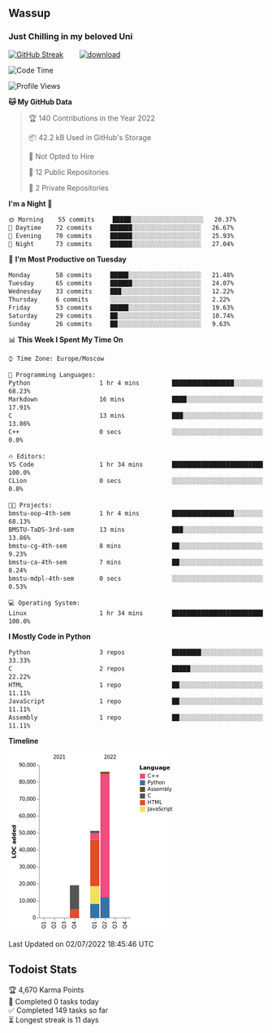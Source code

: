 ## Wassup 
### Just Chilling in my beloved Uni 

<!--
-->

[![GitHub Streak](http://github-readme-streak-stats.herokuapp.com?user=archeoss&theme=shades-of-purple&hide_border=true&date_format=j%20M%5B%20Y%5D)](https://git.io/streak-stats)&nbsp;&nbsp;&nbsp;&nbsp;&nbsp;&nbsp;&nbsp;&nbsp;[![download](https://user-images.githubusercontent.com/68448737/147796309-d8b65b1d-4dde-40d9-b03a-2b42aaa6cd43.jpeg)
](https://bmstu.ru/)

<!--START_SECTION:waka-->
![Code Time](http://img.shields.io/badge/Code%20Time-0%20secs-blue)

![Profile Views](http://img.shields.io/badge/Profile%20Views-20-blue)

**🐱 My GitHub Data** 

> 🏆 140 Contributions in the Year 2022
 > 
> 📦 42.2 kB Used in GitHub's Storage 
 > 
> 🚫 Not Opted to Hire
 > 
> 📜 12 Public Repositories 
 > 
> 🔑 2 Private Repositories  
 > 
**I'm a Night 🦉** 

```text
🌞 Morning    55 commits     █████░░░░░░░░░░░░░░░░░░░░   20.37% 
🌆 Daytime    72 commits     ██████░░░░░░░░░░░░░░░░░░░   26.67% 
🌃 Evening    70 commits     ██████░░░░░░░░░░░░░░░░░░░   25.93% 
🌙 Night      73 commits     ██████░░░░░░░░░░░░░░░░░░░   27.04%

```
📅 **I'm Most Productive on Tuesday** 

```text
Monday       58 commits     █████░░░░░░░░░░░░░░░░░░░░   21.48% 
Tuesday      65 commits     ██████░░░░░░░░░░░░░░░░░░░   24.07% 
Wednesday    33 commits     ███░░░░░░░░░░░░░░░░░░░░░░   12.22% 
Thursday     6 commits      ░░░░░░░░░░░░░░░░░░░░░░░░░   2.22% 
Friday       53 commits     █████░░░░░░░░░░░░░░░░░░░░   19.63% 
Saturday     29 commits     ██░░░░░░░░░░░░░░░░░░░░░░░   10.74% 
Sunday       26 commits     ██░░░░░░░░░░░░░░░░░░░░░░░   9.63%

```


📊 **This Week I Spent My Time On** 

```text
⌚︎ Time Zone: Europe/Moscow

💬 Programming Languages: 
Python                   1 hr 4 mins         █████████████████░░░░░░░░   68.23% 
Markdown                 16 mins             ████░░░░░░░░░░░░░░░░░░░░░   17.91% 
C                        13 mins             ███░░░░░░░░░░░░░░░░░░░░░░   13.86% 
C++                      0 secs              ░░░░░░░░░░░░░░░░░░░░░░░░░   0.0%

🔥 Editors: 
VS Code                  1 hr 34 mins        █████████████████████████   100.0% 
CLion                    0 secs              ░░░░░░░░░░░░░░░░░░░░░░░░░   0.0%

🐱‍💻 Projects: 
bmstu-oop-4th-sem        1 hr 4 mins         █████████████████░░░░░░░░   68.13% 
BMSTU-TaDS-3rd-sem       13 mins             ███░░░░░░░░░░░░░░░░░░░░░░   13.86% 
bmstu-cg-4th-sem         8 mins              ██░░░░░░░░░░░░░░░░░░░░░░░   9.23% 
bmstu-ca-4th-sem         7 mins              ██░░░░░░░░░░░░░░░░░░░░░░░   8.24% 
bmstu-mdpl-4th-sem       0 secs              ░░░░░░░░░░░░░░░░░░░░░░░░░   0.53%

💻 Operating System: 
Linux                    1 hr 34 mins        █████████████████████████   100.0%

```

**I Mostly Code in Python** 

```text
Python                   3 repos             ████████░░░░░░░░░░░░░░░░░   33.33% 
C                        2 repos             █████░░░░░░░░░░░░░░░░░░░░   22.22% 
HTML                     1 repo              ██░░░░░░░░░░░░░░░░░░░░░░░   11.11% 
JavaScript               1 repo              ██░░░░░░░░░░░░░░░░░░░░░░░   11.11% 
Assembly                 1 repo              ██░░░░░░░░░░░░░░░░░░░░░░░   11.11%

```


**Timeline**

![Chart not found](https://raw.githubusercontent.com/archeoss/archeoss/master/charts/bar_graph.png) 


 Last Updated on 02/07/2022 18:45:46 UTC
<!--END_SECTION:waka-->

## Todoist Stats

<!-- TODO-IST:START -->
🏆  4,670 Karma Points           
🌸  Completed 0 tasks today           
✅  Completed 149 tasks so far           
⏳  Longest streak is 11 days
<!-- TODO-IST:END -->
